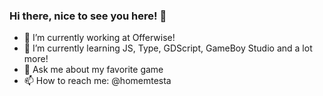 ### Hi there, nice to see you here!  👋


- 🔭 I’m currently working at Offerwise!
- 🌱 I’m currently learning JS, Type, GDScript, GameBoy Studio and a lot more!
- 💬 Ask me about my favorite game 
- 📫 How to reach me: @homemtesta


